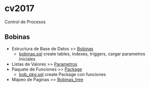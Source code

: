 # cv2017
Control de Procesos

## Bobinas
- Estructura de Base de Datos >> [Bobinas](BasedeDatos/Bobinas.md)
  - [bobinas.sql](sql/bobinas.sql) create tables, indexes, triggers, cargar parametros iniciales
- Listas de Valores >> [Parametros](BasedeDatos/BobinasParametros.md)
- Paquete de Funciones >> [Package](BasedeDatos/BobinasPackage.md)
  - [bob_pkg.sql](sql/bob_pkg.sql) create Package con funciones
- Mapeo de Paginas >> [Bobinas_tree](/Apex/bobinas_tree.md)
    
